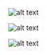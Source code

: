 ![alt text][vuex1]

[vuex1]: https://github.com/leandrobeandrade/vue-memories/blob/master/vuex/vuex01.png

![alt text][vuex2]

[vuex2]: https://github.com/leandrobeandrade/vue-memories/blob/master/vuex/vuex02.png

![alt text][vuex3]

[vuex3]: https://github.com/leandrobeandrade/vue-memories/blob/master/vuex/vuex03.png
